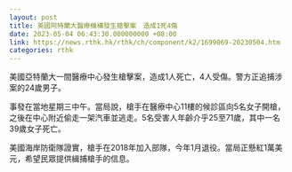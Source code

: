 ```yaml
---
layout: post
title: 美國阿特蘭大醫療機構發生槍擊案　造成1死4傷
date: 2023-05-04 06:43:30.000000000 +08:00
link: https://news.rthk.hk/rthk/ch/component/k2/1699069-20230504.htm
categories: rthk
---
```


美國亞特蘭大一間醫療中心發生槍擊案，造成1人死亡，4人受傷。警方正追捕涉案的24歲男子。

事發在當地星期三中午。當局說，槍手在醫療中心11樓的候診區向5名女子開槍，之後在中心附近偷走一架汽車並逃走。5名受害人年齡介乎25至71歲，其中一名39歲女子死亡。

美國海岸防衛隊證實，槍手在2018年加入部隊，今年1月退役。當局正懸紅1萬美元，希望民眾提供緝捕槍手的信息。
